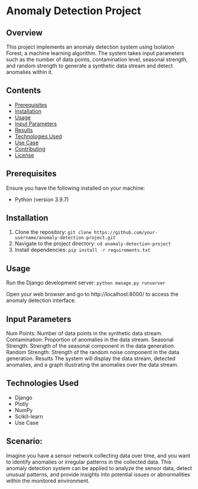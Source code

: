 # Anomaly Detection Project

## Overview

This project implements an anomaly detection system using Isolation Forest, a machine learning algorithm. The system takes input parameters such as the number of data points, contamination level, seasonal strength, and random strength to generate a synthetic data stream and detect anomalies within it.

## Contents

- [Prerequisites](#prerequisites)
- [Installation](#installation)
- [Usage](#usage)
- [Input Parameters](#input-parameters)
- [Results](#results)
- [Technologies Used](#technologies-used)
- [Use Case](#use-case)
- [Contributing](#contributing)
- [License](#license)

## Prerequisites

Ensure you have the following installed on your machine:

- Python (version  3.9.7)
## Installation

1. Clone the repository:
``` git clone https://github.com/your-username/anomaly-detection-project.git ```
1. Navigate to the project directory:
```cd anomaly-detection-project```
2. Install dependencies:
```pip install -r requirements.txt```

## Usage
Run the Django development server:
```python manage.py runserver ```

Open your web browser and go to http://localhost:8000/ to access the anomaly detection interface.

## Input Parameters
Num Points: Number of data points in the synthetic data stream.
Contamination: Proportion of anomalies in the data stream.
Seasonal Strength: Strength of the seasonal component in the data generation.
Random Strength: Strength of the random noise component in the data generation.
Results
The system will display the data stream, detected anomalies, and a graph illustrating the anomalies over the data stream.

## Technologies Used
- Django
- Plotly
- NumPy
- Scikit-learn
- Use Case
## Scenario:

Imagine you have a sensor network collecting data over time, and you want to identify anomalies or irregular patterns in the collected data. This anomaly detection system can be applied to analyze the sensor data, detect unusual patterns, and provide insights into potential issues or abnormalities within the monitored environment.

